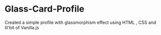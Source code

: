 # Glass-Card-Profile
Created a simple profile with glassmorphism effect using HTML , CSS and lil'bit of Vanilla.js




